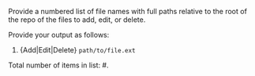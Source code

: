 Provide a numbered list of file names with full paths relative to the root of the repo of the files to add, edit, or delete.

Provide your output as follows:

1. {Add|Edit|Delete} `path/to/file.ext`

Total number of items in list: #.
